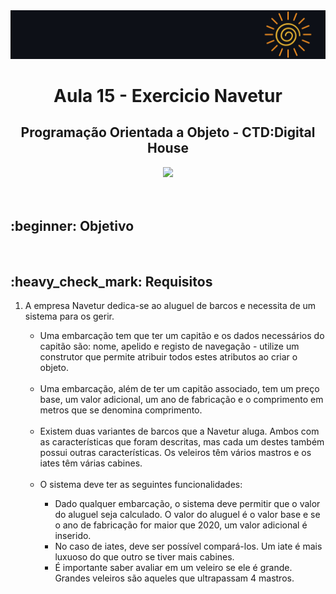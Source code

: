 <div align="center"><img src="https://github.com/lipollis/Imagens-Git/blob/main/banner_assinatura.svg" /></div>
 
<h1 align="center"> Aula 15 - Exercicio Navetur </h1>
<h2 align="center"> Programação Orientada a Objeto - CTD:Digital House </h2>

<div align="center">
  <img src="https://cdn.jsdelivr.net/gh/devicons/devicon/icons/java/java-original-wordmark.svg" width="70px"/>
  <br>
  <br>
</div>  

<br>
<h2>:beginner: Objetivo</h2>

<p align="justify"></p>

<br>
<h2>:heavy_check_mark: Requisitos </h2>

<ol>
  <li>A empresa Navetur dedica-se ao aluguel de barcos e necessita de um sistema para os gerir.</li>
    <ul>
      <li>Uma embarcação tem que ter um capitão e os dados necessários do capitão são: nome, apelido e registo de navegação - utilize um construtor que permite atribuir todos estes atributos ao criar o objeto.</li><br>
      <li>Uma embarcação, além de ter um capitão associado, tem um preço base, um valor adicional, um ano de fabricação e o comprimento em metros que se denomina
comprimento.</li><br>
      <li>Existem duas variantes de barcos que a Navetur aluga. Ambos com as características que foram descritas, mas cada um destes também possui outras características. Os veleiros têm vários mastros e os iates têm várias cabines.</li><br>
      <li>O sistema deve ter as seguintes funcionalidades:</li>
        <ul>
          <li>Dado qualquer embarcação, o sistema deve permitir que o valor do aluguel seja calculado. O valor do aluguel é o valor base e se o ano de fabricação for maior que
2020, um valor adicional é inserido.</li>
          <li>No caso de iates, deve ser possível compará-los. Um iate é mais luxuoso do que outro se tiver mais cabines.</li>
          <li>É importante saber avaliar em um veleiro se ele é grande. Grandes veleiros são aqueles que ultrapassam 4 mastros.</li>
        </ul>
  </ul>
</ol>
